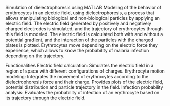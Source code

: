Simulation of dielectrophoresis using MATLAB
Modeling of the behavior of erythrocytes in an electric field, using dielectrophoresis, a process that allows manipulating biological and non-biological particles by applying an electric field.
The electric field generated by positively and negatively charged electrodes is simulated, and the trajectory of erythrocytes through this field is modeled. The electric field is calculated both with and without a potential gradient, and the interaction of the particles with the charged plates is plotted. Erythrocytes move depending on the electric force they experience, which allows to know the probability of malaria infection depending on the trajectory.

Functionalities
Electric field calculation: Simulates the electric field in a region of space with different configurations of charges.
Erythrocyte motion modeling: Integrates the movement of erythrocytes according to the dielectrophoresis force and their charge.
Provides plots of the electric field, potential distribution and particle trajectory in the field.
Infection probability analysis: Evaluates the probability of infection of an erythrocyte based on its trajectory through the electric field.
